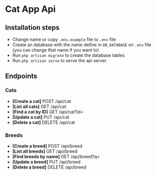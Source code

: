 # Cat App Api

## Installation steps
- Change name or copy `.env.example` file to `.env` file
- Create an database with the name define in `DB_DATABASE` on `.env` file (you can change that name if you want to)
- Run `php artisan migrate` to create the database tables
- Run `php artisan serve` to serve the api server
## Endpoints
### Cats
- **[Create a cat]**        POST /api/cat
- **[List all cats]**       GET /api/cat
- **[Find a cat by ID]**    GET /api/cat?id=
- **[Update a cat]**        PUT /api/cat
- **[Delete a cat]**        DELETE /api/cat

### Breeds
- **[Create a breed]**        POST /api/breed
- **[List all breeds]**       GET /api/breed
- **[Find breeds by name]**   GET /api/breed?q=
- **[Update a breed]**        PUT /api/breed
- **[Delete a breed]**        DELETE /api/breed
